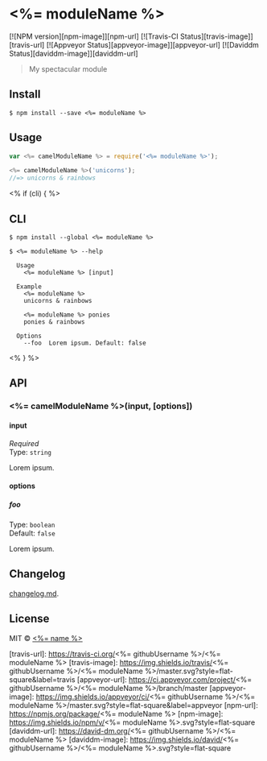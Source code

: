 # <%= moduleName %>

[![NPM version][npm-image]][npm-url] [![Travis-CI Status][travis-image]][travis-url] [![Appveyor Status][appveyor-image]][appveyor-url] [![Daviddm Status][daviddm-image]][daviddm-url]

> My spectacular module


## Install

```
$ npm install --save <%= moduleName %>
```


## Usage

```js
var <%= camelModuleName %> = require('<%= moduleName %>');

<%= camelModuleName %>('unicorns');
//=> unicorns & rainbows
```
<% if (cli) { %>


## CLI

```
$ npm install --global <%= moduleName %>
```
```
$ <%= moduleName %> --help

  Usage
    <%= moduleName %> [input]

  Example
    <%= moduleName %>
    unicorns & rainbows

    <%= moduleName %> ponies
    ponies & rainbows

  Options
    --foo  Lorem ipsum. Default: false
```
<% } %>


## API

### <%= camelModuleName %>(input, [options])

#### input

*Required*  
Type: `string`

Lorem ipsum.

#### options

##### foo

Type: `boolean`  
Default: `false`

Lorem ipsum.


## Changelog

[changelog.md](./changelog.md).


## License

MIT © [<%= name %>](<%= website %>)


[travis-url]: https://travis-ci.org/<%= githubUsername %>/<%= moduleName %>
[travis-image]: https://img.shields.io/travis/<%= githubUsername %>/<%= moduleName %>/master.svg?style=flat-square&label=travis
[appveyor-url]: https://ci.appveyor.com/project/<%= githubUsername %>/<%= moduleName %>/branch/master
[appveyor-image]: https://img.shields.io/appveyor/ci/<%= githubUsername %>/<%= moduleName %>/master.svg?style=flat-square&label=appveyor
[npm-url]: https://npmjs.org/package/<%= moduleName %>
[npm-image]: https://img.shields.io/npm/v/<%= moduleName %>.svg?style=flat-square
[daviddm-url]: https://david-dm.org/<%= githubUsername %>/<%= moduleName %>
[daviddm-image]: https://img.shields.io/david/<%= githubUsername %>/<%= moduleName %>.svg?style=flat-square
